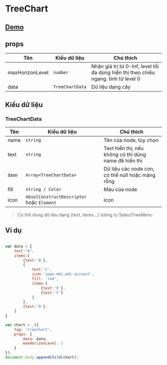 # TreeChart

## [<span class="mdi mdi-link-variant"></span>Demo](https://absol.cf/libs/absol-acomp/demo/treechart.html)

## props 

| Tên             | Kiểu dữ liệu | Chú thích                                                                           |
|-----------------|--------|-------------------------------------------------------------------------------------|
| maxHorizonLevel | `number` | Nhận giá trị từ 0-Inf, level tối đa dùng hiển thị theo chiều ngang. tính từ level 0 |
| data            |     `TreeChartData` | Dữ liệu dạng cây                                                                    |                                                                   |  


## Kiểu dữ liệu

### TreeChartData 

| Tên  | Kiểu dữ liệu                              | Chú thích                                             |
|------|-------------------------------------------|-------------------------------------------------------|
| name | `string`                                  | Tên của node, tùy chọn                                |
| text | `string`                                  | Text hiển thị, nếu không có thì dùng name để hiển thị |
| item | `Array<TreeChartData>`                    | Dữ liệu các node con, có thể null hoặc mảng rỗng      |
| fill | `string / Color`                          | Màu của node                                          |
| icon | `AbsolConstructDescriptor` hoặc `Element` | icon                                                  |

> Có thể dùng dữ liệu dạng {text, items...} tương tự SelectTreeMenu 

## Ví dụ

```js

var data = {
    text:"A",
    items:[
        {text:'B'},
        {
            text:'C',
            icon:'span.mdi.mdi-account',
            fill: 'red',
            items:[
                {text:'E'},
                {text:'F'}
            ]
        },
        {text:'D'},
    ]
}

var chart = _({
    tag: 'treechart',
    props: {
        data: data,
        maxHorizonLevel: 2
    }
});
document.body.appendChild(chart);
```